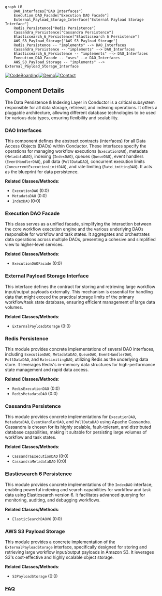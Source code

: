 ```mermaid
graph LR
    DAO_Interfaces["DAO Interfaces"]
    Execution_DAO_Facade["Execution DAO Facade"]
    External_Payload_Storage_Interface["External Payload Storage Interface"]
    Redis_Persistence["Redis Persistence"]
    Cassandra_Persistence["Cassandra Persistence"]
    Elasticsearch_6_Persistence["Elasticsearch 6 Persistence"]
    AWS_S3_Payload_Storage["AWS S3 Payload Storage"]
    Redis_Persistence -- "implements" --> DAO_Interfaces
    Cassandra_Persistence -- "implements" --> DAO_Interfaces
    Elasticsearch_6_Persistence -- "implements" --> DAO_Interfaces
    Execution_DAO_Facade -- "uses" --> DAO_Interfaces
    AWS_S3_Payload_Storage -- "implements" --> External_Payload_Storage_Interface
```
[![CodeBoarding](https://img.shields.io/badge/Generated%20by-CodeBoarding-9cf?style=flat-square)](https://github.com/CodeBoarding/CodeBoarding)[![Demo](https://img.shields.io/badge/Try%20our-Demo-blue?style=flat-square)](https://www.codeboarding.org/demo)[![Contact](https://img.shields.io/badge/Contact%20us%20-%20contact@codeboarding.org-lightgrey?style=flat-square)](mailto:contact@codeboarding.org)

## Component Details

The Data Persistence & Indexing Layer in Conductor is a critical subsystem responsible for all data storage, retrieval, and indexing operations. It offers a pluggable architecture, allowing different database technologies to be used for various data types, ensuring flexibility and scalability.

### DAO Interfaces
This component defines the abstract contracts (interfaces) for all Data Access Objects (DAOs) within Conductor. These interfaces specify the operations for managing workflow executions (`ExecutionDAO`), metadata (`MetadataDAO`), indexing (`IndexDAO`), queues (`QueueDAO`), event handlers (`EventHandlerDAO`), poll data (`PollDataDAO`), concurrent execution limits (`ConcurrentExecutionLimitDAO`), and rate limiting (`RateLimitingDAO`). It acts as the blueprint for data persistence.


**Related Classes/Methods**:

- `ExecutionDAO` (0:0)
- `MetadataDAO` (0:0)
- `IndexDAO` (0:0)


### Execution DAO Facade
This class serves as a unified facade, simplifying the interaction between the core workflow execution engine and the various underlying DAOs responsible for workflow and task states. It aggregates and orchestrates data operations across multiple DAOs, presenting a cohesive and simplified view to higher-level services.


**Related Classes/Methods**:

- `ExecutionDAOFacade` (0:0)


### External Payload Storage Interface
This interface defines the contract for storing and retrieving large workflow input/output payloads externally. This mechanism is essential for handling data that might exceed the practical storage limits of the primary workflow/task state database, ensuring efficient management of large data volumes.


**Related Classes/Methods**:

- `ExternalPayloadStorage` (0:0)


### Redis Persistence
This module provides concrete implementations of several DAO interfaces, including `ExecutionDAO`, `MetadataDAO`, `QueueDAO`, `EventHandlerDAO`, `PollDataDAO`, and `RateLimitingDAO`, utilizing Redis as the underlying data store. It leverages Redis's in-memory data structures for high-performance state management and rapid data access.


**Related Classes/Methods**:

- `RedisExecutionDAO` (0:0)
- `RedisMetadataDAO` (0:0)


### Cassandra Persistence
This module provides concrete implementations for `ExecutionDAO`, `MetadataDAO`, `EventHandlerDAO`, and `PollDataDAO` using Apache Cassandra. Cassandra is chosen for its highly scalable, fault-tolerant, and distributed database capabilities, making it suitable for persisting large volumes of workflow and task states.


**Related Classes/Methods**:

- `CassandraExecutionDAO` (0:0)
- `CassandraMetadataDAO` (0:0)


### Elasticsearch 6 Persistence
This module provides concrete implementations of the `IndexDAO` interface, enabling powerful indexing and search capabilities for workflow and task data using Elasticsearch version 6. It facilitates advanced querying for monitoring, auditing, and debugging workflows.


**Related Classes/Methods**:

- `ElasticSearchDAOV6` (0:0)


### AWS S3 Payload Storage
This module provides a concrete implementation of the `ExternalPayloadStorage` interface, specifically designed for storing and retrieving large workflow input/output payloads in Amazon S3. It leverages S3's cost-effective and highly scalable object storage.


**Related Classes/Methods**:

- `S3PayloadStorage` (0:0)




### [FAQ](https://github.com/CodeBoarding/GeneratedOnBoardings/tree/main?tab=readme-ov-file#faq)